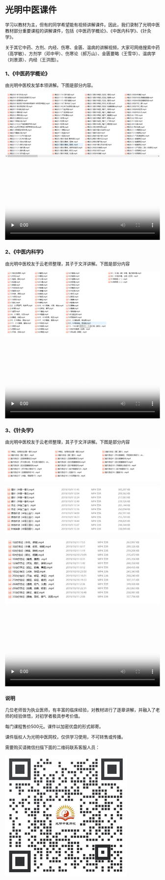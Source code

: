 # 光明中医课件

学习以教材为主，但有的同学希望能有视频讲解课件。因此，我们录制了光明中医教材部分重要课程的讲解课件，包括《中医药学概论》、《中医内科学》、《针灸学》。

关于其它中药、方剂、内经、伤寒、金匮、温病的讲解视频，大家可网络搜索中药（高学敏）、方剂学（邓中甲）、伤寒论（郝万山）、金匮要略（王雪华）、温病学（刘景源）、内经（王洪图）。

### 1、《中医药学概论》

由光明中医校友邹本领讲解。下图是部分内容。

![](img/gl.png)

<video id="video" controls="" preload="none" width="100%"  poster="https://zuoye.gmzyh.com/media/video/gl.png">
<source id="mp4" src="https://zuoye.gmzyh.com/media/video/gl.mp4" type="video/mp4">
</video>

### 2、《中医内科学》

由光明中医校友于云老师整理，其子于文洋讲解。下图是部分内容

![](img/neike.png)

<video id="video" controls="" preload="none" width="100%"  poster="https://zuoye.gmzyh.com/media/video/nk.png">
<source id="mp4" src="https://zuoye.gmzyh.com/media/video/nk.mp4" type="video/mp4">
</video>

### 3、《针灸学》

由光明中医校友于云老师整理，其子于文洋讲解。下图是部分内容

![](img/zjx1.png)

![](img/zjx2.png)

![](img/zjx3.png)

<video id="video" controls="" preload="none" width="100%"  poster="https://zuoye.gmzyh.com/media/video/zhenjiu.png">
<source id="mp4" src="https://zuoye.gmzyh.com/media/video/zhenjiu.mp4" type="video/mp4">
</video>


### 说明

几位老师皆为执业医师，有丰富的临床经验，对教材进行了逐章讲解，并融入了老师的经验体悟，对初学者极具参考价值。

每门课程售价500元。课件以加密优盘的形式邮寄。

课件版权人为光明中医网校，仅供学习使用，不可转售或传播。

需要购买请微信扫描下面的二维码联系客服人员：

![](img/qiyeliaxi.png)



